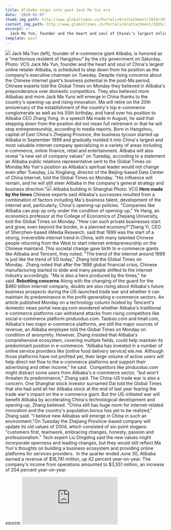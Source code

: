 ```yaml
---
title: Alibaba steps into post-Jack Ma Yun era
date: '2020-01-07'
thumb_img_path: http://www.globaltimes.cn/Portals/0/attachment/2019/2019-09-09/fe88f056-61ee-4348-ac40-ccbda578631a.jpeg
content_img_path: http://www.globaltimes.cn/Portals/0/attachment/2019/2019-09-09/fe88f056-61ee-4348-ac40-ccbda578631a.jpeg
excerpt: >-
  Jack Ma Yun, founder and the heart and soul of China\'s largest online retailer Alibaba, is scheduled to step down from his position as the company\'s executive chairman on Tuesday.
template: post
---
```


![](http://www.globaltimes.cn/Portals/0/attachment/2019/2019-09-09/424c85f1-773f-4580-b0b1-ca36a54019ed.jpeg)
Jack Ma Yun (left), founder of e-commerce giant Alibaba, is honored as a "meritorious resident of Hangzhou" by the city government on Saturday. Photo: VCG
Jack Ma Yun, founder and the heart and soul of China's largest online retailer Alibaba, is scheduled to step down from his position as the company's executive chairman on Tuesday. Despite rising concerns about the Chinese internet giant's business potential in the post-Ma period, Chinese experts told the Global Times on Monday they believed in Alibaba's preponderance over domestic competitors. They also believed more Alibabas and more Jack Ma Yuns will emerge in China thanks to the country's opening-up and rising innovation. Ma will retire on the 20th anniversary of the establishment of the country's top e-commerce conglomerate as well as his 55th birthday, and hand over his position to Alibaba CEO Zhang Yong. In a speech Ma made in August, he said that stepping down from the position did not mean full retirement or that he will stop entrepreneurship, according to media reports. Born in Hangzhou, capital of East China's Zhejiang Province, the business tycoon started up Alibaba in September 1999 and gradually molded it into China's largest and most valuable internet company specializing in a variety of areas including e-commerce, online finance, retail and entertainment. Alibaba will also reveal "a new set of company values" on Tuesday, according to a statement an Alibaba public relations representative sent to the Global Times on Monday.Ma Yun's position as Alibaba's spiritual leader would not change even after Tuesday, Liu Xingliang, director of the Beijing-based Data Center of China Internet, told the Global Times on Monday. "His influence will remain, and he will still steer Alibaba in the company's general strategy and business direction."![](http://www.globaltimes.cn/Portals/0/attachment/2019/2019-09-09/1662df11-6579-42c7-9e0e-ba4c3a2adbc2.jpeg)
Alibaba building in Shanghai Photo: VCG
**Hero made by the times** Chinese experts said Alibaba's successes resulted from a combination of factors including Ma's business talent, development of the internet and, particularly, China's opening-up policies. "Companies like Alibaba can pop up only under the condition of opening-up," Ye Hang, an economics professor at the College of Economics of Zhejiang University, told the Global Times on Monday. "How can such private businesses start and grow, even beyond the border, in a planned economy?"Zhang Yi, CEO of Shenzhen-based iiMedia Research, said that 1999 was the start of a strong, irreversible internet trend in China, with many talented Chinese people returning from the West to start internet entrepreneurship on the Chinese mainland. This societal change gave birth to e-commerce giants like Alibaba and Tencent, they noted. "The trend of the internet around 1999 is just like the trend of 5G today," Zhang told the Global Times on Monday.  Zhang noted that after the 1998 global financial crisis, Chinese manufacturing started to slide and many people shifted to the internet industry accordingly. "Ma is also a hero produced by the times," he said. **Rebutting concerns** Along with the changing of the guard for the $460 billion internet company, doubts are also rising about Alibaba's future business prospects during the US-launched trade war and whether it can maintain its predominance in the profit-generating e-commerce sectors. An article published Monday on a technology column hosted by Tencent's domestic news portal new.qq.com wondered whether Alibaba's traditional e-commerce platforms can withstand attacks from rising competitors like social e-commerce platform pinduoduo.com. Taobao.com and tmall.com,  Alibaba's two major e-commerce platforms, are still the major sources of revenue, an Alibaba employee told the Global Times on Monday on condition of anonymity. However, Zhang insisted that Alibaba's comprehensive ecosystem, covering multiple fields, could help maintain its predominant position in e-commerce. "Alibaba has invested in a number of online service providers like [online food delivery service] ele.me. Although those platforms have not profited yet, their large volume of active users will help direct net flow to the e-commerce platforms and support their advertising and other income," he said.  Competitors like pinduoduo.com might distract some users from Alibaba's e-commerce sector, "but won't threaten its predominance," Zhang said. The China-US trade war is also a concern. One Shanghai stock investor surnamed Dai told the Global Times that she had sold all her Alibaba stock at the end of last year fearing the trade war's impact on the e-commerce giant. But the US-initiated war will benefit Alibaba by accelerating China's technological development and opening-up, Zhang believed. "China still has huge room for internet-related innovation and the country's population bonus has yet to be realized," Zhang said. "I believe new Alibabas will emerge in China in such an environment."On Tuesday the Zhejiang Province-based company will update its old values of 2004, which consisted of six-point slogans: "customers first, teamwork, embracing changes, honesty, passion and professionalism." Tech expert Liu Dingding said the new values might incorporate openness and leading changes, but they would still reflect Ma Yun's thoughts on building a business ecosystem and providing online platforms for services providers.  In the quarter ended June 30, Alibaba earned a revenue of $16,741 million, up 42 percent year-on-year. The company's income from operations amounted to $3,551 million, an increase of 204 percent year-on-year.

source: ![globaltimes](http://www.globaltimes.cn/content/1164106.shtml)
